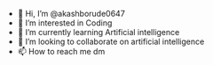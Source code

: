 - 👋 Hi, I’m @akashborude0647
- 👀 I’m interested in Coding 
- 🌱 I’m currently learning Artificial intelligence 
- 💞️ I’m looking to collaborate on artificial intelligence 
- 📫 How to reach me dm

<!---
akashborude0647/akashborude0647 is a ✨ special ✨ repository because its `README.md` (this file) appears on your GitHub profile.
You can click the Preview link to take a look at your changes.
--->

